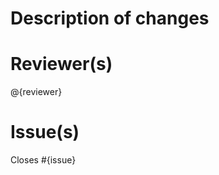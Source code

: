 # Description of changes
<!-- Add in your changes and the importance of everything here -->

# Reviewer(s)
<!-- Tag your reviewer(s) here -->
@{reviewer}

# Issue(s)
<!-- Use the Closes keyword to link your issues here -->
Closes #{issue}
